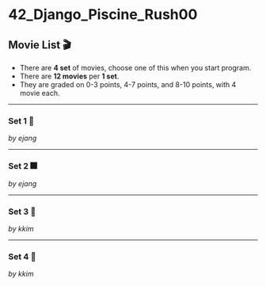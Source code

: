 # 42_Django_Piscine_Rush00

## Movie List 🎬
- There are **4 set** of movies, choose one of this when you start program.
- There are **12 movies** per **1 set**.
- They are graded on 0-3 points, 4-7 points, and 8-10 points, with 4 movie each.

<hr/>

### Set 1 🌠
*by ejang*  

<hr/>

### Set 2 🎆
*by ejang*  

<hr/>

### Set 3 🌃
*by kkim*  

<hr/>

### Set 4 🌄
*by kkim*  
